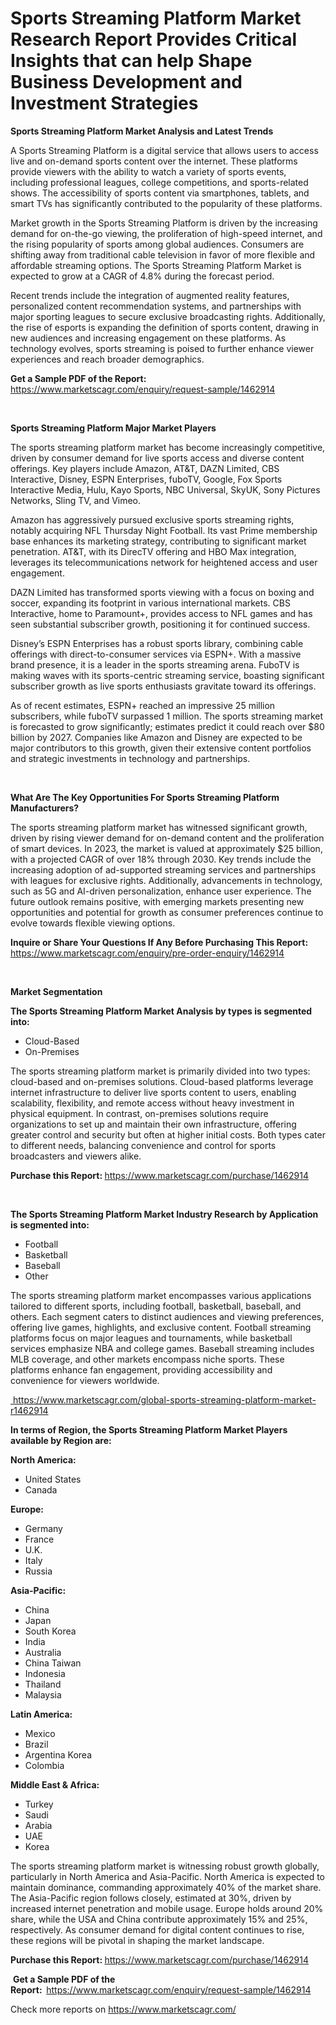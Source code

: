 <p><h1>Sports Streaming Platform Market Research Report Provides Critical Insights that can help Shape Business Development and Investment Strategies</h1></p><p><strong>Sports Streaming Platform Market Analysis and Latest Trends</strong></p>
<p><p>A Sports Streaming Platform is a digital service that allows users to access live and on-demand sports content over the internet. These platforms provide viewers with the ability to watch a variety of sports events, including professional leagues, college competitions, and sports-related shows. The accessibility of sports content via smartphones, tablets, and smart TVs has significantly contributed to the popularity of these platforms.</p><p>Market growth in the Sports Streaming Platform is driven by the increasing demand for on-the-go viewing, the proliferation of high-speed internet, and the rising popularity of sports among global audiences. Consumers are shifting away from traditional cable television in favor of more flexible and affordable streaming options. The Sports Streaming Platform Market is expected to grow at a CAGR of 4.8% during the forecast period. </p><p>Recent trends include the integration of augmented reality features, personalized content recommendation systems, and partnerships with major sporting leagues to secure exclusive broadcasting rights. Additionally, the rise of esports is expanding the definition of sports content, drawing in new audiences and increasing engagement on these platforms. As technology evolves, sports streaming is poised to further enhance viewer experiences and reach broader demographics.</p></p>
<p><strong>Get a Sample PDF of the Report:&nbsp;</strong> <a href="https://www.marketscagr.com/enquiry/request-sample/1462914?utm_campaign=3127&utm_medium=2&utm_source=Github&utm_content=ia&utm_term=09032025&utm_id=sports-streaming-platform">https://www.marketscagr.com/enquiry/request-sample/1462914</a></p>
<p>&nbsp;</p>
<p><strong>Sports Streaming Platform Major Market Players</strong></p>
<p><p>The sports streaming platform market has become increasingly competitive, driven by consumer demand for live sports access and diverse content offerings. Key players include Amazon, AT&T, DAZN Limited, CBS Interactive, Disney, ESPN Enterprises, fuboTV, Google, Fox Sports Interactive Media, Hulu, Kayo Sports, NBC Universal, SkyUK, Sony Pictures Networks, Sling TV, and Vimeo.</p><p>Amazon has aggressively pursued exclusive sports streaming rights, notably acquiring NFL Thursday Night Football. Its vast Prime membership base enhances its marketing strategy, contributing to significant market penetration. AT&T, with its DirecTV offering and HBO Max integration, leverages its telecommunications network for heightened access and user engagement.</p><p>DAZN Limited has transformed sports viewing with a focus on boxing and soccer, expanding its footprint in various international markets. CBS Interactive, home to Paramount+, provides access to NFL games and has seen substantial subscriber growth, positioning it for continued success.</p><p>Disney’s ESPN Enterprises has a robust sports library, combining cable offerings with direct-to-consumer services via ESPN+. With a massive brand presence, it is a leader in the sports streaming arena. FuboTV is making waves with its sports-centric streaming service, boasting significant subscriber growth as live sports enthusiasts gravitate toward its offerings.</p><p>As of recent estimates, ESPN+ reached an impressive 25 million subscribers, while fuboTV surpassed 1 million. The sports streaming market is forecasted to grow significantly; estimates predict it could reach over $80 billion by 2027. Companies like Amazon and Disney are expected to be major contributors to this growth, given their extensive content portfolios and strategic investments in technology and partnerships.</p></p>
<p>&nbsp;</p>
<p><strong>What Are The Key Opportunities For Sports Streaming Platform Manufacturers?</strong></p>
<p><p>The sports streaming platform market has witnessed significant growth, driven by rising viewer demand for on-demand content and the proliferation of smart devices. In 2023, the market is valued at approximately $25 billion, with a projected CAGR of over 18% through 2030. Key trends include the increasing adoption of ad-supported streaming services and partnerships with leagues for exclusive rights. Additionally, advancements in technology, such as 5G and AI-driven personalization, enhance user experience. The future outlook remains positive, with emerging markets presenting new opportunities and potential for growth as consumer preferences continue to evolve towards flexible viewing options.</p></p>
<p><strong>Inquire or Share Your Questions If Any Before Purchasing This Report:</strong> <a href="https://www.marketscagr.com/enquiry/pre-order-enquiry/1462914?utm_campaign=3127&utm_medium=2&utm_source=Github&utm_content=ia&utm_term=09032025&utm_id=sports-streaming-platform">https://www.marketscagr.com/enquiry/pre-order-enquiry/1462914</a></p>
<p>&nbsp;</p>
<p><strong>Market Segmentation</strong></p>
<p><strong>The Sports Streaming Platform Market Analysis by types is segmented into:</strong></p>
<p><ul><li>Cloud-Based</li><li>On-Premises</li></ul></p>
<p><p>The sports streaming platform market is primarily divided into two types: cloud-based and on-premises solutions. Cloud-based platforms leverage internet infrastructure to deliver live sports content to users, enabling scalability, flexibility, and remote access without heavy investment in physical equipment. In contrast, on-premises solutions require organizations to set up and maintain their own infrastructure, offering greater control and security but often at higher initial costs. Both types cater to different needs, balancing convenience and control for sports broadcasters and viewers alike.</p></p>
<p><strong>Purchase this Report:&nbsp;</strong><a href="https://www.marketscagr.com/purchase/1462914?utm_campaign=3127&utm_medium=2&utm_source=Github&utm_content=ia&utm_term=09032025&utm_id=sports-streaming-platform">https://www.marketscagr.com/purchase/1462914</a></p>
<p>&nbsp;</p>
<p><strong>The Sports Streaming Platform Market Industry Research by Application is segmented into:</strong></p>
<p><ul><li>Football</li><li>Basketball</li><li>Baseball</li><li>Other</li></ul></p>
<p><p>The sports streaming platform market encompasses various applications tailored to different sports, including football, basketball, baseball, and others. Each segment caters to distinct audiences and viewing preferences, offering live games, highlights, and exclusive content. Football streaming platforms focus on major leagues and tournaments, while basketball services emphasize NBA and college games. Baseball streaming includes MLB coverage, and other markets encompass niche sports. These platforms enhance fan engagement, providing accessibility and convenience for viewers worldwide.</p></p>
<p><a href="https://www.marketscagr.com/global-sports-streaming-platform-market-r1462914?utm_campaign=3127&utm_medium=2&utm_source=Github&utm_content=ia&utm_term=09032025&utm_id=sports-streaming-platform">&nbsp;https://www.marketscagr.com/global-sports-streaming-platform-market-r1462914</a></p>
<p><strong>In terms of Region, the Sports Streaming Platform Market Players available by Region are:</strong></p>
<p>
    <p> <strong> North America: </strong>
        <ul>
            <li>United States</li>
            <li>Canada</li>
        </ul>
        </p> 
    <p> <strong> Europe: </strong>
        <ul>
            <li>Germany</li>
            <li>France</li>
            <li>U.K.</li>
            <li>Italy</li>
            <li>Russia</li>
        </ul>
        </p> 
    <p> <strong> Asia-Pacific: </strong>
        <ul>
            <li>China</li>
            <li>Japan</li>
            <li>South Korea</li>
            <li>India</li>
            <li>Australia</li>
            <li>China Taiwan</li>
            <li>Indonesia</li>
            <li>Thailand</li>
            <li>Malaysia</li>
        </ul>
        </p> 
    <p> <strong> Latin America: </strong>
        <ul>
            <li>Mexico</li>
            <li>Brazil</li>
            <li>Argentina Korea</li>
            <li>Colombia</li>
        </ul>
        </p> 
    <p> <strong> Middle East & Africa: </strong>
        <ul>
            <li>Turkey</li>
            <li>Saudi</li>
            <li>Arabia</li>
            <li>UAE</li>
            <li>Korea</li>
        </ul>
    </p>
    </p>
<p><p>The sports streaming platform market is witnessing robust growth globally, particularly in North America and Asia-Pacific. North America is expected to maintain dominance, commanding approximately 40% of the market share. The Asia-Pacific region follows closely, estimated at 30%, driven by increased internet penetration and mobile usage. Europe holds around 20% share, while the USA and China contribute approximately 15% and 25%, respectively. As consumer demand for digital content continues to rise, these regions will be pivotal in shaping the market landscape.</p></p>
<p><strong>Purchase this Report: </strong><a href="https://www.marketscagr.com/purchase/1462914?utm_campaign=3127&utm_medium=2&utm_source=Github&utm_content=ia&utm_term=09032025&utm_id=sports-streaming-platform">https://www.marketscagr.com/purchase/1462914</a></p>
<p>&nbsp;<strong>Get a Sample PDF of the Report:&nbsp;&nbsp;</strong><a href="https://www.marketscagr.com/enquiry/request-sample/1462914?utm_campaign=3127&utm_medium=2&utm_source=Github&utm_content=ia&utm_term=09032025&utm_id=sports-streaming-platform">https://www.marketscagr.com/enquiry/request-sample/1462914</a></p>
<p><strong></strong></p>
<p>Check more reports on <a href="https://www.marketscagr.com/?utm_campaign=3127&utm_medium=2&utm_source=Github&utm_content=ia&utm_term=09032025&utm_id=sports-streaming-platform">https://www.marketscagr.com/</a></p>